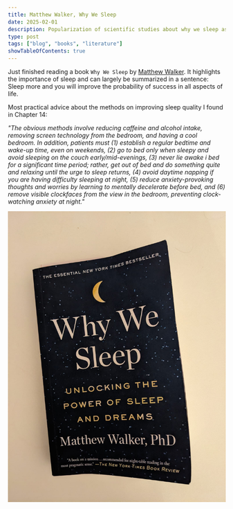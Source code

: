 ```yaml
---
title: Matthew Walker, Why We Sleep
date: 2025-02-01
description: Popularization of scientific studies about why we sleep as species.
type: post
tags: ["blog", "books", "literature"]
showTableOfContents: true
---
```


Just finished reading a book `Why We Sleep` by [Matthew Walker](https://en.wikipedia.org/wiki/Matthew_Walker_(scientist)). It highlights the importance of sleep and can largely be summarized in a sentence: Sleep more and you will improve the probability of success in all aspects of life.

Most practical advice about the methods on improving sleep quality I found in Chapter 14:

*"The obvious methods involve reducing caffeine and alcohol intake, removing screen technology from the bedroom, and having a cool bedroom. In addition, patients must (1) establish a regular bedtime and wake-up time, even on weekends, (2) go to bed only when sleepy and avoid sleeping on the couch early/mid-evenings, (3) never lie awake i bed for a significant time period; rather, get out of bed and do something quite and relaxing until the urge to sleep returns, (4) avoid daytime napping if you are having difficulty sleeping at night, (5) reduce anxiety-provoking thoughts and worries by learning to mentally decelerate before bed, and (6) remove visible clockfaces from the view in the bedroom, preventing clock-watching anxiety at night."*

![literature_walker](/images/literature_walker.jpeg)